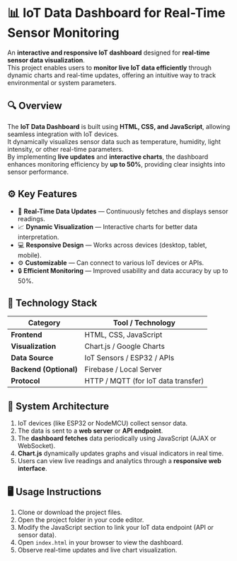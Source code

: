 # 📊 IoT Data Dashboard for Real-Time Sensor Monitoring

An **interactive and responsive IoT dashboard** designed for **real-time sensor data visualization**.  
This project enables users to **monitor live IoT data efficiently** through dynamic charts and real-time updates, offering an intuitive way to track environmental or system parameters.

## 🔍 Overview

The **IoT Data Dashboard** is built using **HTML, CSS, and JavaScript**, allowing seamless integration with IoT devices.  
It dynamically visualizes sensor data such as temperature, humidity, light intensity, or other real-time parameters.  
By implementing **live updates** and **interactive charts**, the dashboard enhances monitoring efficiency by **up to 50%**, providing clear insights into sensor performance.

## ⚙️ Key Features

- 📡 **Real-Time Data Updates** — Continuously fetches and displays sensor readings.  
- 📈 **Dynamic Visualization** — Interactive charts for better data interpretation.  
- 💻 **Responsive Design** — Works across devices (desktop, tablet, mobile).  
- ⚙️ **Customizable** — Can connect to various IoT devices or APIs.  
- 🔒 **Efficient Monitoring** — Improved usability and data accuracy by up to 50%.



## 🧠 Technology Stack

| Category | Tool / Technology |
|-----------|-------------------|
| **Frontend** | HTML, CSS, JavaScript |
| **Visualization** | Chart.js / Google Charts |
| **Data Source** | IoT Sensors / ESP32 / APIs |
| **Backend (Optional)** | Firebase / Local Server |
| **Protocol** | HTTP / MQTT (for IoT data transfer) |

## 🧩 System Architecture

1. IoT devices (like ESP32 or NodeMCU) collect sensor data.  
2. The data is sent to a **web server** or **API endpoint**.  
3. The **dashboard fetches** data periodically using JavaScript (AJAX or WebSocket).  
4. **Chart.js** dynamically updates graphs and visual indicators in real time.  
5. Users can view live readings and analytics through a **responsive web interface**.

## 🖥️ Usage Instructions

1. Clone or download the project files.  
2. Open the project folder in your code editor.  
3. Modify the JavaScript section to link your IoT data endpoint (API or sensor data).  
4. Open `index.html` in your browser to view the dashboard.  
5. Observe real-time updates and live chart visualization.





